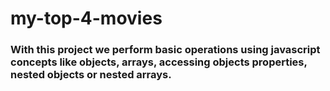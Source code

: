 # my-top-4-movies

### With this project we perform basic operations using javascript concepts like objects, arrays, accessing objects properties, nested objects or nested arrays.